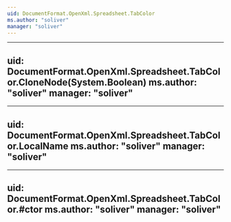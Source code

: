 ```yaml
---
uid: DocumentFormat.OpenXml.Spreadsheet.TabColor
ms.author: "soliver"
manager: "soliver"
---
```


---
uid: DocumentFormat.OpenXml.Spreadsheet.TabColor.CloneNode(System.Boolean)
ms.author: "soliver"
manager: "soliver"
---

---
uid: DocumentFormat.OpenXml.Spreadsheet.TabColor.LocalName
ms.author: "soliver"
manager: "soliver"
---

---
uid: DocumentFormat.OpenXml.Spreadsheet.TabColor.#ctor
ms.author: "soliver"
manager: "soliver"
---
